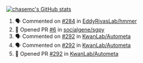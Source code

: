 [![chasemc's GitHub stats](https://github-readme-stats.vercel.app/api?username=chasemc)](https://github.com/anuraghazra/github-readme-stats)


<!--START_SECTION:activity-->
1. 🗣 Commented on [#284](https://github.com/EddyRivasLab/hmmer/issues/284) in [EddyRivasLab/hmmer](https://github.com/EddyRivasLab/hmmer)
2. 💪 Opened PR [#6](https://github.com/socialgene/sgpy/pull/6) in [socialgene/sgpy](https://github.com/socialgene/sgpy)
3. 🗣 Commented on [#292](https://github.com/KwanLab/Autometa/issues/292) in [KwanLab/Autometa](https://github.com/KwanLab/Autometa)
4. 🗣 Commented on [#292](https://github.com/KwanLab/Autometa/issues/292) in [KwanLab/Autometa](https://github.com/KwanLab/Autometa)
5. 💪 Opened PR [#292](https://github.com/KwanLab/Autometa/pull/292) in [KwanLab/Autometa](https://github.com/KwanLab/Autometa)
<!--END_SECTION:activity-->
